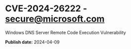 # CVE-2024-26222 - secure@microsoft.com

Windows DNS Server Remote Code Execution Vulnerability

**Publish date:** 2024-04-09
